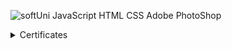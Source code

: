 ![softUni](https://user-images.githubusercontent.com/86298268/129677748-bb35591b-c25a-4249-b0ea-aeb34700752d.png)
JavaScript 
HTML
CSS
Adobe PhotoShop




<details>
  <summary>Certificates</summary>
  ![Certificate-Basics](https://user-images.githubusercontent.com/86298268/129679419-0b024c0f-46b4-4063-9080-aa826c136cc8.jpg)

 
</details>
